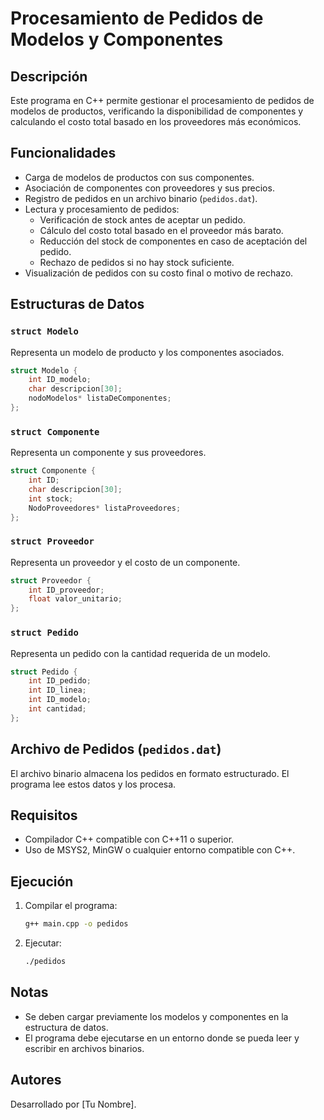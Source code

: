 # Procesamiento de Pedidos de Modelos y Componentes

## Descripción
Este programa en C++ permite gestionar el procesamiento de pedidos de modelos de productos, verificando la disponibilidad de componentes y calculando el costo total basado en los proveedores más económicos.

## Funcionalidades
- Carga de modelos de productos con sus componentes.
- Asociación de componentes con proveedores y sus precios.
- Registro de pedidos en un archivo binario (`pedidos.dat`).
- Lectura y procesamiento de pedidos:
  - Verificación de stock antes de aceptar un pedido.
  - Cálculo del costo total basado en el proveedor más barato.
  - Reducción del stock de componentes en caso de aceptación del pedido.
  - Rechazo de pedidos si no hay stock suficiente.
- Visualización de pedidos con su costo final o motivo de rechazo.

## Estructuras de Datos
### `struct Modelo`
Representa un modelo de producto y los componentes asociados.
```cpp
struct Modelo {
    int ID_modelo;
    char descripcion[30];
    nodoModelos* listaDeComponentes;
};
```

### `struct Componente`
Representa un componente y sus proveedores.
```cpp
struct Componente {
    int ID;
    char descripcion[30];
    int stock;
    NodoProveedores* listaProveedores;
};
```

### `struct Proveedor`
Representa un proveedor y el costo de un componente.
```cpp
struct Proveedor {
    int ID_proveedor;
    float valor_unitario;
};
```

### `struct Pedido`
Representa un pedido con la cantidad requerida de un modelo.
```cpp
struct Pedido {
    int ID_pedido;
    int ID_linea;
    int ID_modelo;
    int cantidad;
};
```

## Archivo de Pedidos (`pedidos.dat`)
El archivo binario almacena los pedidos en formato estructurado. El programa lee estos datos y los procesa.

## Requisitos
- Compilador C++ compatible con C++11 o superior.
- Uso de MSYS2, MinGW o cualquier entorno compatible con C++.

## Ejecución
1. Compilar el programa:
   ```sh
   g++ main.cpp -o pedidos
   ```
2. Ejecutar:
   ```sh
   ./pedidos
   ```

## Notas
- Se deben cargar previamente los modelos y componentes en la estructura de datos.
- El programa debe ejecutarse en un entorno donde se pueda leer y escribir en archivos binarios.

## Autores
Desarrollado por [Tu Nombre].

